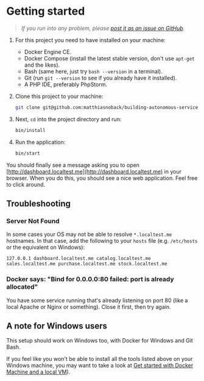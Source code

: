 # Getting started

> *If you run into any problem, please [post it as an issue on GitHub](https://github.com/matthiasnoback/building-autonomous-services-workshop/issues/new).*

1. For this project you need to have installed on your machine:

    - Docker Engine CE.
    - Docker Compose (install the latest stable version, don't use `apt-get` and the likes).
    - Bash (same here, just try `bash --version` in a terminal).
    - Git (run `git --version` to see if you already have it installed).
    - A PHP IDE, preferably PhpStorm.
 
2. Clone this project to your machine:

    ```bash
    git clone git@github.com:matthiasnoback/building-autonomous-services-workshop.git
    ```

3. Next, `cd` into the project directory and run:

    ```bash
    bin/install
    ```

4. Run the application:

   ```bash
   bin/start
   ```

You should finally see a message asking you to open [http://dashboard.localtest.me](http://dashboard.localtest.me) in your browser. When you do this, you should see a nice web application. Feel free to click around.

## Troubleshooting

### Server Not Found

In some cases your OS may not be able to resolve `*.localtest.me` hostnames. In that case, add the following to your `hosts` file (e.g. `/etc/hosts` or the equivalent on Windows):

```text
127.0.0.1 dashboard.localtest.me catalog.localtest.me sales.localtest.me purchase.localtest.me stock.localtest.me
```

### Docker says: "Bind for 0.0.0.0:80 failed: port is already allocated"

You have some service running that's already listening on port 80 (like a local Apache or Nginx or something). Close it first, then try again.

## A note for Windows users

This setup should work on Windows too, with Docker for Windows and Git Bash. 

If you feel like you won't be able to install all the tools listed above on your Windows machine, you may want to take a look at [Get started with Docker Machine and a local VM](https://docs.docker.com/machine/get-started/)).
